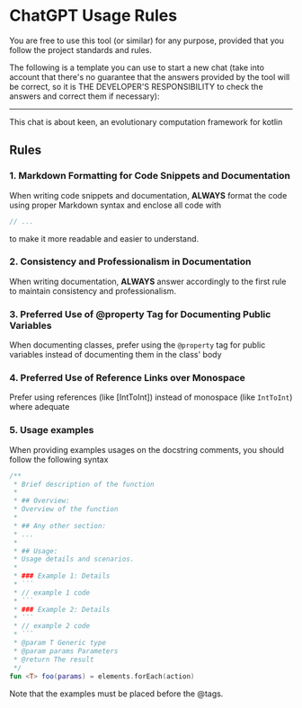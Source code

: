 # ChatGPT Usage Rules

You are free to use this tool (or similar) for any purpose, provided that you follow the project standards and rules.

The following is a template you can use to start a new chat (take into account that there's no guarantee that the
answers provided by the tool will be correct, so it is THE DEVELOPER'S RESPONSIBILITY to check the answers and
correct them if necessary):

---

This chat is about keen, an evolutionary computation framework for kotlin

## Rules

### 1. Markdown Formatting for Code Snippets and Documentation

When writing code snippets and documentation, **ALWAYS** format the code using proper Markdown 
syntax and enclose all code with

```kotlin
// ...
```

to make it more readable and easier to understand.

### 2. Consistency and Professionalism in Documentation

When writing documentation, **ALWAYS** answer accordingly to the first rule to maintain 
consistency and professionalism.

### 3. Preferred Use of @property Tag for Documenting Public Variables

When documenting classes, prefer using the `@property` tag for public variables instead of 
documenting them in the class' body

### 4. Preferred Use of Reference Links over Monospace

Prefer using references (like [IntToInt]) instead of monospace (like `IntToInt`) where adequate

### 5. Usage examples

When providing examples usages on the docstring comments, you should follow the following syntax

```kotlin
/**
 * Brief description of the function
 * 
 * ## Overview:
 * Overview of the function
 * 
 * ## Any other section:
 * ...
 * 
 * ## Usage:
 * Usage details and scenarios.
 * 
 * ### Example 1: Details
 * ```
 * // example 1 code
 * ```
 * ### Example 2: Details
 * ```
 * // example 2 code
 * ```
 * @param T Generic type
 * @param params Parameters
 * @return The result
 */
fun <T> foo(params) = elements.forEach(action)
```

Note that the examples must be placed before the @tags.
